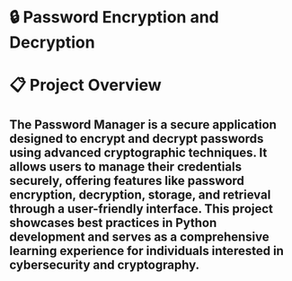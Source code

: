 # 🔒 Password Encryption and Decryption
# 📋 Project Overview
The Password Manager is a secure application designed to encrypt and decrypt passwords using advanced cryptographic techniques. It allows users to manage their credentials securely, offering features like password encryption, decryption, storage, and retrieval through a user-friendly interface.
This project showcases best practices in Python development and serves as a comprehensive learning experience for individuals interested in cybersecurity and cryptography.
---
